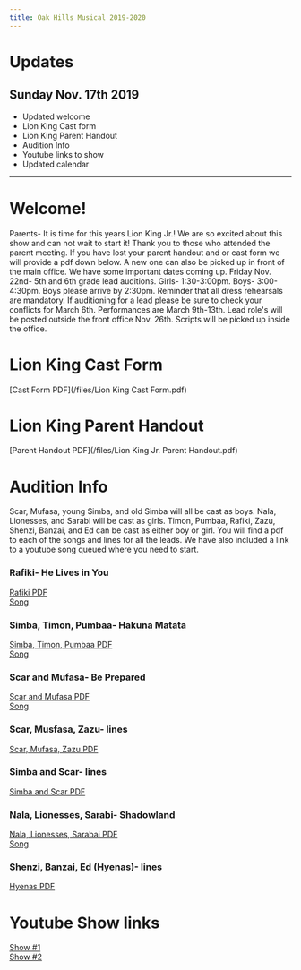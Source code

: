 ```yaml
---
title: Oak Hills Musical 2019-2020
---
```


<div class="updates" markdown="1">

# Updates
## Sunday Nov. 17th 2019
* Updated welcome
* Lion King Cast form
* Lion King Parent Handout
* Audition Info
* Youtube links to show
* Updated calendar


</div>

-----------

<div class="audio-player" data-file="02 Circle of Life with Nants' Ingonyama.mp3" data-audition-start-at="80"></div>

# Welcome!
Parents- It is time for this years Lion King Jr.! We are so excited about this show and can not wait to start it! Thank you to those who attended the parent meeting. If you have lost your parent handout and or cast form we will provide a pdf down below. A new one can also be picked up in front of the main office. We have some important dates coming up. Friday Nov. 22nd- 5th and 6th grade lead auditions. Girls- 1:30-3:00pm. Boys- 3:00-4:30pm. Boys please arrive by 2:30pm. Reminder that all dress rehearsals are mandatory. If auditioning for a lead please be sure to check your conflicts for March 6th. Performances are March 9th-13th. Lead role's will be posted outside the front office Nov. 26th. Scripts will be picked up inside the office.

# Lion King Cast Form
[Cast Form PDF](/files/Lion King Cast Form.pdf)

# Lion King Parent Handout
[Parent Handout PDF](/files/Lion King Jr. Parent Handout.pdf)

# Audition Info
Scar, Mufasa, young Simba, and old Simba will all be cast as boys. Nala, Lionesses, and Sarabi will be cast as girls. Timon, Pumbaa, Rafiki, Zazu, Shenzi, Banzai, and Ed can be cast as either boy or girl. You will find a pdf to each of the songs and lines for all the leads. We have also included a link to a youtube song queued where you need to start.

### Rafiki- He Lives in You
[Rafiki PDF](/files/auditions/Rafiki.pdf)<br/>
[Song](https://youtu.be/HS-eC8hdeh4?t=82)

### Simba, Timon, Pumbaa- Hakuna Matata
[Simba, Timon, Pumbaa PDF](/files/auditions/Simba-Timon-Pumbaa.pdf)<br/>
[Song](https://youtu.be/6E2dYol_FjE?t=100)

### Scar and Mufasa- Be Prepared
[Scar and Mufasa PDF](/files/auditions/Scar-Mufasa.pdf)<br/>
[Song](https:youtu.be/891tW84MAjY?t=28)

### Scar, Musfasa, Zazu- lines
[Scar, Mufasa, Zazu PDF](/files/auditions/Scar-Zazu-Mufasa.pdf)<br/>

### Simba and Scar- lines
[Simba and Scar PDF](/files/auditions/Simba-Scar.pdf)

### Nala, Lionesses, Sarabi- Shadowland
[Nala, Lionesses, Sarabai PDF](/files/auditions/Nala-Lionesses-Sarabi.pdf)<br/>
[Song](https://youtu.be/ujIXToNYWgY?t=81)

### Shenzi, Banzai, Ed (Hyenas)- lines
[Hyenas PDF](/files/auditions/Hyenas.pdf)


# Youtube Show links
[Show #1](https://youtu.be/C-kFHX88Rhk)<br/>
[Show #2](https://youtu.be/3_-Uxp4sZQg)





<script>
var els = document.querySelectorAll('div.audio-player');
for (i=0; i < els.length; i++) {
  var element = els[i];
  element.dataset.index = i;

  var auditionLink = document.createElement('a');
  auditionLink.innerHTML = 'Cue for Audition';
  auditionLink.onclick = function() {
    var audioTag = this.parentNode.querySelector("audio:not([style='display:none'])");
    audioTag.currentTime = this.parentNode.dataset.auditionStartAt;
  }

  var audioTagA = document.createElement('audio');
  audioTagA.src = "/files/Guide Vocals/" + element.dataset.file;
  audioTagA.className = "vocals";
  audioTagA.controls = true;

  var audioTagB = document.createElement('audio');
  audioTagB.src = "/files/Performance Tracks/" + element.dataset.file;
  audioTagB.className = "performance";
  audioTagB.controls = true;


  var vocalsSelection = document.createElement('select');
  vocalsSelection.innerHTML = '<option value="vocals">With Vocals</option><option value="performance">No Vocals</option>'

  vocalsSelection.onchange = function() {
    console.log(this.value);
    var toShow = this.parentNode.querySelector('audio.' + this.value);
    var toHide = this.parentNode.querySelector("audio:not(." + toShow.className +")");

    if (!toHide.paused)
      toShow.play();
    toShow.currentTime = toHide.currentTime;
    toShow.muted = false;
    toHide.muted = true;
    toHide.pause();

    toShow.style.display = "";
    toHide.style.display = "none";
  }


  element.appendChild(auditionLink);
  element.appendChild(vocalsSelection);
  element.appendChild(audioTagA);
  element.appendChild(audioTagB);
  vocalsSelection.onchange();
}
</script>
